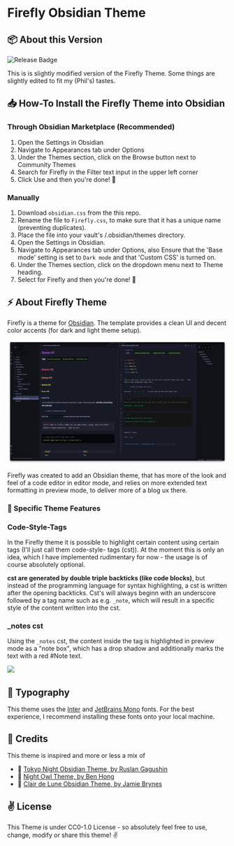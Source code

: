 # Firefly Obsidian Theme

## 📦 About this Version 
![Release Badge](https://img.shields.io/github/v/release/lazercaveman/firefly-obsidian-theme)

This is is slightly modified version of the Firefly Theme.  Some things are slightly edited to fit my (Phil's) tastes.

## 📥  How-To Install the Firefly Theme into Obsidian

### Through Obsidian Marketplace (Recommended)
1. Open the Settings in Obsidian
2. Navigate to Appearances tab under Options
3. Under the Themes section, click on the Browse button next to Community Themes
4. Search for Firefly in the Filter text input in the upper left corner
5. Click Use and then you're done! 🎉

### Manually
1. Download `obsidian.css` from the this repo.
1. Rename the file to `Firefly.css`, to make sure that it has a unique name (preventing duplicates).
2. Place the file into your vault's /.obsidian/themes directory.
3. Open the Settings in Obsidian.
4. Navigate to Appearances tab under Options, also Ensure that the 'Base mode' setting is set to `Dark mode` and that 'Custom CSS' is turned on.
5. Under the Themes section, click on the dropdown menu next to Theme heading.
6. Select for Firefly and then you're done! 🎉

## ⚡️ About Firefly Theme

Firefly is a theme for [Obsidian](https://obsidian.md/). The template provides a clean UI and decent color accents (for dark and light theme setup).

![](./firefly-theme-screenshot.png)

Firefly was created to add an Obsidian theme, that has more of the look and feel of a code editor in editor mode, and relies on more extended text formatting in preview mode, to deliver more of a blog ux there. 

### 🤖 Specific Theme Features

### Code-Style-Tags
In the Firefly theme it is possible to highlight certain content using certain tags (I'll just call them code-style- tags (cst)). At the moment this is only an idea, which I have implemented rudimentary for now - the usage is of course absolutely optional.

**cst are generated by double triple backticks (like code blocks)**, but instead of the programming language for syntax highlighting, a cst is written after the opening backticks. Cst's will always beginn with an underscore followed by a tag name such as e.g. `_note`, which will result in a specific style of the content written into the cst.

### _notes cst
Using the `_notes` cst, the content inside the tag is highlighted in preview mode as a "note box", which has a drop shadow and additionally marks the text with a red #Note text.

![](./assets/_note-cst.png)


## 📓 Typography
This theme uses the [Inter](https://rsms.me/inter/) and [JetBrains Mono](https://jetbrains.com/mono) fonts. For the best experience, I recommend installing these fonts onto your local machine.


## 🥳 Credits
This theme is inspired and more or less a mix of 
- 🎊  [Tokyo Night Obsidian Theme, by Ruslan Gagushin](https://github.com/RuslanGagushin/Tokyo-Night-Obsidian-Theme)
- 🎊   [Night Owl Theme, by Ben Hong](https://github.com/bencodezen/obsidian-night-owl-theme)
- 🎊  [Clair de Lune Obsidian Theme, by Jamie Brynes](https://github.com/jamiebrynes7/clair-de-lune-obsidian-theme)

## ✌️ License
This Theme is under CC0-1.0 License - so absolutely feel free to use, change, modify or share this theme! ✌️ 
